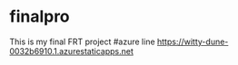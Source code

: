 # finalpro
This is my final FRT project
#azure line https://witty-dune-0032b6910.1.azurestaticapps.net
